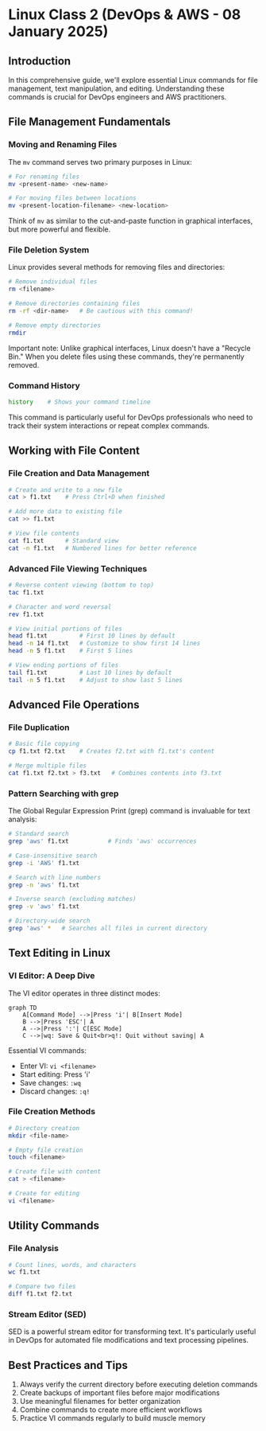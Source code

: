 # Linux Class 2 (DevOps & AWS - 08 January 2025)

## Introduction
In this comprehensive guide, we'll explore essential Linux commands for file management, text manipulation, and editing. Understanding these commands is crucial for DevOps engineers and AWS practitioners.

## File Management Fundamentals

### Moving and Renaming Files
The `mv` command serves two primary purposes in Linux:
```bash
# For renaming files
mv <present-name> <new-name>

# For moving files between locations
mv <present-location-filename> <new-location>
```
Think of `mv` as similar to the cut-and-paste function in graphical interfaces, but more powerful and flexible.

### File Deletion System
Linux provides several methods for removing files and directories:
```bash
# Remove individual files
rm <filename>

# Remove directories containing files
rm -rf <dir-name>   # Be cautious with this command!

# Remove empty directories
rmdir
```
Important note: Unlike graphical interfaces, Linux doesn't have a "Recycle Bin." When you delete files using these commands, they're permanently removed.

### Command History
```bash
history    # Shows your command timeline
```
This command is particularly useful for DevOps professionals who need to track their system interactions or repeat complex commands.

## Working with File Content

### File Creation and Data Management
```bash
# Create and write to a new file
cat > f1.txt    # Press Ctrl+D when finished

# Add more data to existing file
cat >> f1.txt

# View file contents
cat f1.txt      # Standard view
cat -n f1.txt   # Numbered lines for better reference
```

### Advanced File Viewing Techniques
```bash
# Reverse content viewing (bottom to top)
tac f1.txt

# Character and word reversal
rev f1.txt

# View initial portions of files
head f1.txt         # First 10 lines by default
head -n 14 f1.txt   # Customize to show first 14 lines
head -n 5 f1.txt    # First 5 lines

# View ending portions of files
tail f1.txt         # Last 10 lines by default
tail -n 5 f1.txt    # Adjust to show last 5 lines
```

## Advanced File Operations

### File Duplication
```bash
# Basic file copying
cp f1.txt f2.txt    # Creates f2.txt with f1.txt's content

# Merge multiple files
cat f1.txt f2.txt > f3.txt   # Combines contents into f3.txt
```

### Pattern Searching with grep
The Global Regular Expression Print (grep) command is invaluable for text analysis:
```bash
# Standard search
grep 'aws' f1.txt           # Finds 'aws' occurrences

# Case-insensitive search
grep -i 'AWS' f1.txt        

# Search with line numbers
grep -n 'aws' f1.txt

# Inverse search (excluding matches)
grep -v 'aws' f1.txt

# Directory-wide search
grep 'aws' *   # Searches all files in current directory
```

## Text Editing in Linux

### VI Editor: A Deep Dive
The VI editor operates in three distinct modes:

```mermaid
graph TD
    A[Command Mode] -->|Press 'i'| B[Insert Mode]
    B -->|Press 'ESC'| A
    A -->|Press ':'| C[ESC Mode]
    C -->|wq: Save & Quit<br>q!: Quit without saving| A
```

Essential VI commands:
- Enter VI: `vi <filename>`
- Start editing: Press 'i'
- Save changes: `:wq`
- Discard changes: `:q!`
 

### File Creation Methods
```bash
# Directory creation
mkdir <file-name>

# Empty file creation
touch <filename>

# Create file with content
cat > <filename>

# Create for editing
vi <filename>
```

## Utility Commands

### File Analysis
```bash
# Count lines, words, and characters
wc f1.txt

# Compare two files
diff f1.txt f2.txt
```

### Stream Editor (SED)
SED is a powerful stream editor for transforming text. It's particularly useful in DevOps for automated file modifications and text processing pipelines.

## Best Practices and Tips

1. Always verify the current directory before executing deletion commands
2. Create backups of important files before major modifications
3. Use meaningful filenames for better organization
4. Combine commands to create more efficient workflows
5. Practice VI commands regularly to build muscle memory

